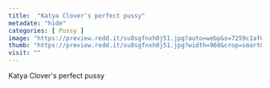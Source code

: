 ```yaml
---
title:  "Katya Clover's perfect pussy"
metadate: "hide"
categories: [ Pussy ]
image: "https://preview.redd.it/su8sgfnxh0j51.jpg?auto=webp&s=7259c1af0ac5d4c66144ce413b051cab214f3f69"
thumb: "https://preview.redd.it/su8sgfnxh0j51.jpg?width=960&crop=smart&auto=webp&s=11b45ad97b27d980a86f3f5bae925dad83a527d7"
visit: ""
---
```

Katya Clover's perfect pussy
